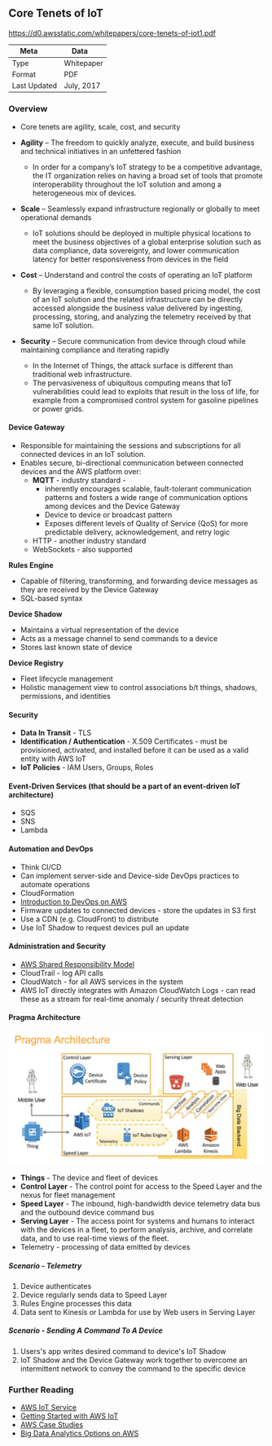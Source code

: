 ## Core Tenets of IoT

https://d0.awsstatic.com/whitepapers/core-tenets-of-iot1.pdf

| Meta         | Data       |
|--------------|------------|
| Type         | Whitepaper |
| Format       | PDF        |
| Last Updated | July, 2017 |

### Overview

* Core tenets are agility, scale, cost, and security

* **Agility** – The freedom to quickly analyze, execute, and build business
and technical initiatives in an unfettered fashion
  * In order for a company’s
IoT strategy to be a competitive advantage, the IT organization relies on having
a broad set of tools that promote interoperability throughout the IoT solution
and among a heterogeneous mix of devices.
* **Scale** – Seamlessly expand infrastructure regionally or globally to meet
operational demands
  * IoT solutions should be deployed in multiple physical locations to
meet the business objectives of a global enterprise solution such as data
compliance, data sovereignty, and lower communication latency for better
responsiveness from devices in the field
* **Cost** – Understand and control the costs of operating an IoT platform
  * By leveraging a flexible, consumption based pricing model,
the cost of an IoT solution and the related infrastructure can be directly
accessed alongside the business value delivered by ingesting, processing,
storing, and analyzing the telemetry received by that same IoT solution.
* **Security** – Secure communication from device through cloud while
maintaining compliance and iterating rapidly
  * In the Internet of Things, the attack surface is different than traditional web infrastructure. 
  * The pervasiveness of ubiquitous computing means that IoT vulnerabilities could lead to exploits that result in the loss of life, for example from a compromised control system for gasoline pipelines or power grids.

#### Device Gateway

* Responsible for maintaining the sessions and subscriptions
for all connected devices in an IoT solution. 
* Enables secure, bi-directional communication between connected devices and
the AWS platform over:
  * **MQTT** - industry standard - 
    * inherently encourages scalable, fault-tolerant communication patterns and fosters a wide range of communication options among devices and the Device Gateway
    * Device to device or broadcast pattern
    * Exposes different levels of Quality of Service (QoS) for more predictable delivery, acknowledgement, and retry logic
  * HTTP - another industry standard
  * WebSockets - also supported


**Rules Engine**
* Capable of filtering, transforming, and forwarding device messages as they are received by the Device Gateway
* SQL-based syntax

**Device Shadow**
* Maintains a virtual representation of the device
* Acts as a message channel to send commands to a device
* Stores last known state of device

**Device Registry**
* Fleet lifecycle management
* Holistic management view to control associations b/t things, shadows, permissions, and identities

#### Security

* **Data In Transit** - TLS
* **Identification / Authentication** - X.509 Certificates - must be provisioned, activated, and installed before it can be used as a valid entity with AWS IoT
* **IoT Policies** - IAM Users, Groups, Roles 

#### Event-Driven Services (that should be a part of an event-driven IoT architecture)

* SQS
* SNS
* Lambda

#### Automation and DevOps
* Think CI/CD
* Can implement server-side and Device-side DevOps practices to automate operations
* CloudFormation
* [Introduction to DevOps on AWS](https://d0.awsstatic.com/whitepapers/AWS_DevOps.pdf)
* Firmware updates to connected devices - store the updates in S3 first
* Use a CDN (e.g. CloudFront) to distribute
* Use IoT Shadow to request devices pull an update

#### Administration and Security
* [AWS Shared Responsibility Model](https://aws.amazon.com/compliance/shared-responsibility-model/)
* CloudTrail - log API calls
* CloudWatch - for all AWS services in the system
* AWS IoT directly integrates with Amazon CloudWatch Logs - can read these as a stream for real-time anomaly / security threat detection


#### Pragma Architecture

![Pragma Architecture](../images/pragma_architecture.png)

* **Things** - The device and fleet of devices
* **Control Layer** - The control point for access to the Speed Layer and the
nexus for fleet management
* **Speed Layer** - The inbound, high-bandwidth device telemetry data bus
and the outbound device command bus
* **Serving Layer** - The access point for systems and humans to interact
with the devices in a fleet, to perform analysis, archive, and correlate
data, and to use real-time views of the fleet.
* Telemetry - processing of data emitted by devices

##### Scenario - Telemetry
1. Device authenticates
2. Device regularly sends data to Speed Layer
3. Rules Engine processes this data
4. Data sent to Kinesis or Lambda for use by Web users in Serving Layer

##### Scenario - Sending A Command To A Device
1. Users's app writes desired command to device's IoT Shadow
2. IoT Shadow and the Device Gateway work together to overcome an intermittent network to convey the command to the specific device

### Further Reading

* [AWS IoT Service](https://aws.amazon.com/iot/)
* [Getting Started with AWS IoT](https://aws.amazon.com/iot-platform/getting-started/)
* [AWS Case Studies](https://aws.amazon.com/solutions/case-studies/)
* [Big Data Analytics Options on AWS](https://d0.awsstatic.com/whitepapers/Big_Data_Analytics_Options_on_AWS.pdf)
